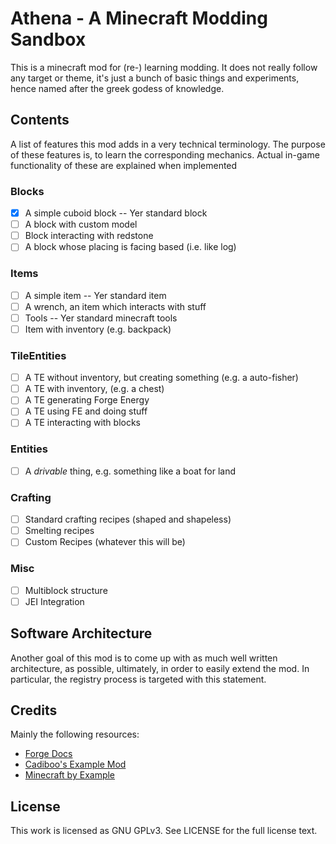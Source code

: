 # Athena - A Minecraft Modding Sandbox

This is a minecraft mod for (re-) learning modding. 
It does not really follow any target or theme,
it's just a bunch of basic things and experiments,
hence named after the greek godess of knowledge.

## Contents

A list of features this mod adds in a very technical terminology.
The purpose of these features is, to learn the corresponding mechanics.
Actual in-game functionality of these are explained when implemented

### Blocks
 
 - [x] A simple cuboid block -- Yer standard block
 - [ ] A block with custom model
 - [ ] Block interacting with redstone
 - [ ] A block whose placing is facing based (i.e. like log)
 
### Items
 
 - [ ] A simple item -- Yer standard item
 - [ ] A wrench, an item which interacts with stuff
 - [ ] Tools -- Yer standard minecraft tools
 - [ ] Item with inventory (e.g. backpack)
 
### TileEntities

 - [ ] A TE without inventory, but creating something (e.g. a auto-fisher)
 - [ ] A TE with inventory, (e.g. a chest)
 - [ ] A TE generating Forge Energy
 - [ ] A TE using FE and doing stuff
 - [ ] A TE interacting with blocks
 
### Entities

 - [ ] A _drivable_ thing, e.g. something like a boat for land 
  
### Crafting

 - [ ] Standard crafting recipes (shaped and shapeless)
 - [ ] Smelting recipes
 - [ ] Custom Recipes (whatever this will be)

### Misc

 - [ ] Multiblock structure
 - [ ] JEI Integration
 
## Software Architecture

Another goal of this mod is to come up with as much well written architecture,
as possible, ultimately, in order to easily extend the mod.
In particular, the registry process is targeted with this statement.

## Credits

Mainly the following resources:

 - [Forge Docs](https://mcforge.readthedocs.io/en/1.15.x/)
 - [Cadiboo's Example Mod](https://github.com/Cadiboo/Example-Mod)
 - [Minecraft by Example](https://github.com/TheGreyGhost/MinecraftByExample)
 

## License

This work is licensed as GNU GPLv3. See LICENSE for the full license text.